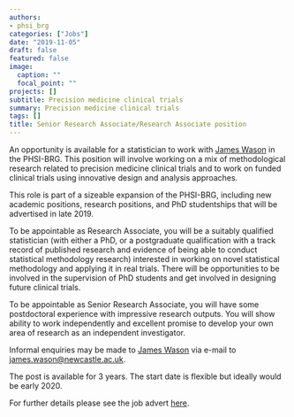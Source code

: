 ```yaml
---
authors:
- phsi_brg
categories: ["Jobs"]
date: "2019-11-05"
draft: false
featured: false
image:
  caption: ""
  focal_point: ""
projects: []
subtitle: Precision medicine clinical trials
summary: Precision medicine clinical trials
tags: []
title: Senior Research Associate/Research Associate position
---
```


An opportunity is available for a statistician to work with [James Wason](/people/james_wason/) in the PHSI-BRG.
This position will involve working on a mix of methodological research related to precision medicine clinical trials and to work on funded clinical trials using innovative design and analysis approaches.

This role is part of a sizeable expansion of the PHSI-BRG, including new academic positions, research positions, and PhD studentships that will be advertised in late 2019.

To be appointable as Research Associate, you will be a suitably qualified statistician (with either a PhD, or a postgraduate qualification with a track record of published research and evidence of being able to conduct statistical methodology research) interested in working on novel statistical methodology and applying it in real trials.
There will be opportunities to be involved in the supervision of PhD students and get involved in designing future clinical trials.

To be appointable as Senior Research Associate, you will have some postdoctoral experience with impressive research outputs.
You will show ability to work independently and excellent promise to develop your own area of research as an independent investigator.

Informal enquiries may be made to [James Wason](/people/james_wason/) via e-mail to james.wason@newcastle.ac.uk.

The post is available for 3 years.
The start date is flexible but ideally would be early 2020.

For further details please see the job advert [here](https://www.jobs.ac.uk/job/BWZ014/senior-research-associate-research-associate).
